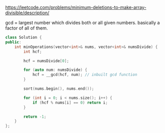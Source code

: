 https://leetcode.com/problems/minimum-deletions-to-make-array-divisible/description/

gcd = largest number which divides both or all given numbers.
basically a factor of all of them.

```c++
class Solution {
public:
    int minOperations(vector<int>& nums, vector<int>& numsDivide) {
        int hcf;

        hcf = numsDivide[0];

        for (auto num: numsDivide) {
            hcf = __gcd(hcf, num); // inbuilt gcd function
        }

        sort(nums.begin(), nums.end());

        for (int i = 0; i < nums.size(); i++) {
            if (hcf % nums[i] == 0) return i;
        }

        return -1;
    }
};
```